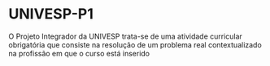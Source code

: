 # UNIVESP-P1
O Projeto Integrador da UNIVESP trata-se de uma atividade curricular obrigatória que consiste na resolução de um problema real contextualizado na profissão em que o curso está inserido

